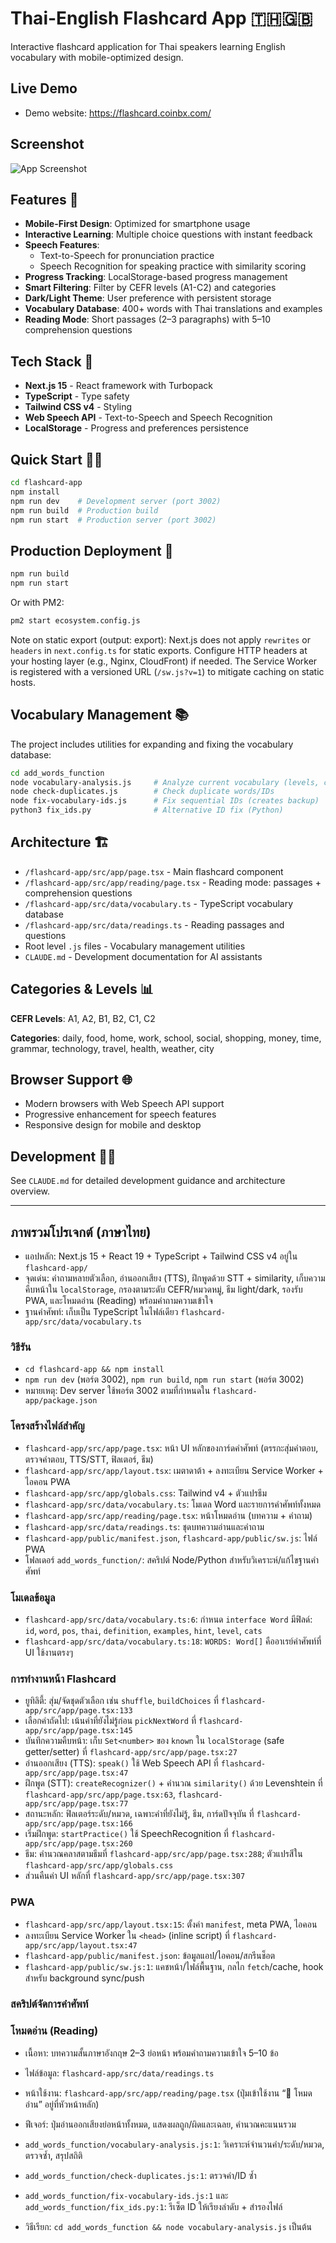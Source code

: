 # Thai-English Flashcard App 🇹🇭🇬🇧

Interactive flashcard application for Thai speakers learning English vocabulary with mobile-optimized design.

## Live Demo

- Demo website: https://flashcard.coinbx.com/

## Screenshot

![App Screenshot](flashcard-app/public/screenshot.png)

## Features 📱

- **Mobile-First Design**: Optimized for smartphone usage
- **Interactive Learning**: Multiple choice questions with instant feedback
- **Speech Features**: 
  - Text-to-Speech for pronunciation practice
  - Speech Recognition for speaking practice with similarity scoring
- **Progress Tracking**: LocalStorage-based progress management
- **Smart Filtering**: Filter by CEFR levels (A1-C2) and categories
- **Dark/Light Theme**: User preference with persistent storage
- **Vocabulary Database**: 400+ words with Thai translations and examples
 - **Reading Mode**: Short passages (2–3 paragraphs) with 5–10 comprehension questions

## Tech Stack 🚀

- **Next.js 15** - React framework with Turbopack
- **TypeScript** - Type safety
- **Tailwind CSS v4** - Styling
- **Web Speech API** - Text-to-Speech and Speech Recognition
- **LocalStorage** - Progress and preferences persistence

## Quick Start 🏃‍♂️

```bash
cd flashcard-app
npm install
npm run dev    # Development server (port 3002)
npm run build  # Production build  
npm run start  # Production server (port 3002)
```

## Production Deployment 🚀

```bash
npm run build
npm run start
```

Or with PM2:
```bash
pm2 start ecosystem.config.js
```

Note on static export (output: export): Next.js does not apply `rewrites` or `headers` in `next.config.ts` for static exports. Configure HTTP headers at your hosting layer (e.g., Nginx, CloudFront) if needed. The Service Worker is registered with a versioned URL (`/sw.js?v=1`) to mitigate caching on static hosts.

## Vocabulary Management 📚

The project includes utilities for expanding and fixing the vocabulary database:

```bash
cd add_words_function
node vocabulary-analysis.js     # Analyze current vocabulary (levels, categories, duplicates)
node check-duplicates.js        # Check duplicate words/IDs
node fix-vocabulary-ids.js      # Fix sequential IDs (creates backup)
python3 fix_ids.py              # Alternative ID fix (Python)
```

## Architecture 🏗️

- `/flashcard-app/src/app/page.tsx` - Main flashcard component
 - `/flashcard-app/src/app/reading/page.tsx` - Reading mode: passages + comprehension questions
- `/flashcard-app/src/data/vocabulary.ts` - TypeScript vocabulary database
 - `/flashcard-app/src/data/readings.ts` - Reading passages and questions
- Root level `.js` files - Vocabulary management utilities
- `CLAUDE.md` - Development documentation for AI assistants

## Categories & Levels 📊

**CEFR Levels**: A1, A2, B1, B2, C1, C2

**Categories**: daily, food, home, work, school, social, shopping, money, time, grammar, technology, travel, health, weather, city

## Browser Support 🌐

- Modern browsers with Web Speech API support
- Progressive enhancement for speech features
- Responsive design for mobile and desktop

## Development 👨‍💻

See `CLAUDE.md` for detailed development guidance and architecture overview.

---

## ภาพรวมโปรเจกต์ (ภาษาไทย)

- แอปหลัก: Next.js 15 + React 19 + TypeScript + Tailwind CSS v4 อยู่ใน `flashcard-app/`
- จุดเด่น: คำถามหลายตัวเลือก, อ่านออกเสียง (TTS), ฝึกพูดด้วย STT + similarity, เก็บความคืบหน้าใน `localStorage`, กรองตามระดับ CEFR/หมวดหมู่, ธีม light/dark, รองรับ PWA, และโหมดอ่าน (Reading) พร้อมคำถามความเข้าใจ
- ฐานคำศัพท์: เก็บเป็น TypeScript ในไฟล์เดียว `flashcard-app/src/data/vocabulary.ts`

### วิธีรัน

- `cd flashcard-app && npm install`
- `npm run dev` (พอร์ต 3002), `npm run build`, `npm run start` (พอร์ต 3002)
- หมายเหตุ: Dev server ใช้พอร์ต 3002 ตามที่กำหนดใน `flashcard-app/package.json`

### โครงสร้างไฟล์สำคัญ

- `flashcard-app/src/app/page.tsx`: หน้า UI หลักของการ์ดคำศัพท์ (ตรรกะสุ่มคำตอบ, ตรวจคำตอบ, TTS/STT, ฟิลเตอร์, ธีม)
- `flashcard-app/src/app/layout.tsx`: เมตาดาต้า + ลงทะเบียน Service Worker + ไอคอน PWA
- `flashcard-app/src/app/globals.css`: Tailwind v4 + ตัวแปรธีม
- `flashcard-app/src/data/vocabulary.ts`: โมเดล Word และรายการคำศัพท์ทั้งหมด
 - `flashcard-app/src/app/reading/page.tsx`: หน้าโหมดอ่าน (บทความ + คำถาม)
 - `flashcard-app/src/data/readings.ts`: ชุดบทความอ่านและคำถาม
- `flashcard-app/public/manifest.json`, `flashcard-app/public/sw.js`: ไฟล์ PWA
- โฟลเดอร์ `add_words_function/`: สคริปต์ Node/Python สำหรับวิเคราะห์/แก้ไขฐานคำศัพท์

### โมเดลข้อมูล

- `flashcard-app/src/data/vocabulary.ts:6`: กำหนด `interface Word` มีฟิลด์: `id`, `word`, `pos`, `thai`, `definition`, `examples`, `hint`, `level`, `cats`
- `flashcard-app/src/data/vocabulary.ts:18`: `WORDS: Word[]` คืออาเรย์คำศัพท์ที่ UI ใช้งานตรงๆ

### การทำงานหน้า Flashcard

- ยูทิลิตี้: สุ่ม/จัดชุดตัวเลือก เช่น `shuffle`, `buildChoices` ที่ `flashcard-app/src/app/page.tsx:133`
- เลือกคำถัดไป: เน้นคำที่ยังไม่รู้ก่อน `pickNextWord` ที่ `flashcard-app/src/app/page.tsx:145`
- บันทึกความคืบหน้า: เก็บ `Set<number>` ของ `known` ใน `localStorage` (safe getter/setter) ที่ `flashcard-app/src/app/page.tsx:27`
- อ่านออกเสียง (TTS): `speak()` ใช้ Web Speech API ที่ `flashcard-app/src/app/page.tsx:47`
- ฝึกพูด (STT): `createRecognizer()` + คำนวณ `similarity()` ด้วย Levenshtein ที่ `flashcard-app/src/app/page.tsx:63`, `flashcard-app/src/app/page.tsx:77`
- สถานะหลัก: ฟิลเตอร์ระดับ/หมวด, เฉพาะคำที่ยังไม่รู้, ธีม, การ์ดปัจจุบัน ที่ `flashcard-app/src/app/page.tsx:166`
- เริ่มฝึกพูด: `startPractice()` ใช้ SpeechRecognition ที่ `flashcard-app/src/app/page.tsx:260`
- ธีม: คำนวณคลาสตามธีมที่ `flashcard-app/src/app/page.tsx:288`; ตัวแปรสีใน `flashcard-app/src/app/globals.css`
- ส่วนคืนค่า UI หลักที่ `flashcard-app/src/app/page.tsx:307`

### PWA

- `flashcard-app/src/app/layout.tsx:15`: ตั้งค่า `manifest`, meta PWA, ไอคอน
- ลงทะเบียน Service Worker ใน `<head>` (inline script) ที่ `flashcard-app/src/app/layout.tsx:47`
- `flashcard-app/public/manifest.json`: ข้อมูลแอป/ไอคอน/สกรีนช็อต
- `flashcard-app/public/sw.js:1`: แคชหน้า/ไฟล์พื้นฐาน, กลไก `fetch`/cache, hook สำหรับ background sync/push

### สคริปต์จัดการคำศัพท์

### โหมดอ่าน (Reading)

- เนื้อหา: บทความสั้นภาษาอังกฤษ 2–3 ย่อหน้า พร้อมคำถามความเข้าใจ 5–10 ข้อ
- ไฟล์ข้อมูล: `flashcard-app/src/data/readings.ts`
- หน้าใช้งาน: `flashcard-app/src/app/reading/page.tsx` (ปุ่มเข้าใช้งาน “📖 โหมดอ่าน” อยู่ที่หัวหน้าหลัก)
- ฟีเจอร์: ปุ่มอ่านออกเสียงย่อหน้าทั้งหมด, แสดงผลถูก/ผิดและเฉลย, คำนวณคะแนนรวม

- `add_words_function/vocabulary-analysis.js:1`: วิเคราะห์จำนวนคำ/ระดับ/หมวด, ตรวจซ้ำ, สรุปสถิติ
- `add_words_function/check-duplicates.js:1`: ตรวจคำ/ID ซ้ำ
- `add_words_function/fix-vocabulary-ids.js:1` และ `add_words_function/fix_ids.py:1`: รีเซ็ต ID ให้เรียงลำดับ + สำรองไฟล์
- วิธีเรียก: `cd add_words_function && node vocabulary-analysis.js` เป็นต้น
